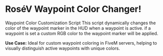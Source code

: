 # RoséV Waypoint Color Changer!
Waypoint Color Customization Script
This script dynamically changes the color of the waypoint marker in the HUD when a waypoint is active. if a waypoint is set a custom RGB color to the waypoint marker will be applied.
  
**Use Case:**
Ideal for custom waypoint coloring in FiveM servers, helping to visually distinguish active waypoints with unique colors.
